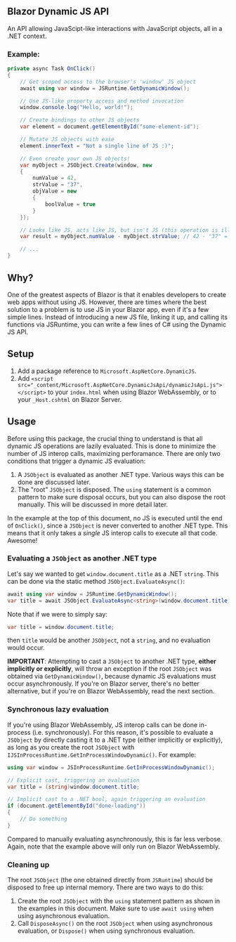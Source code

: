 ## Blazor Dynamic JS API
An API allowing JavaScipt-like interactions with JavaScript objects, all in a .NET context.

### Example:
```csharp
private async Task OnClick()
{
    // Get scoped access to the browser's 'window' JS object
    await using var window = JSRuntime.GetDynamicWindow();

    // Use JS-like property access and method invocation
    window.console.log("Hello, world!");

    // Create bindings to other JS objects
    var element = document.getElementById("some-element-id");

    // Mutate JS objects with ease
    element.innerText = "Not a single line of JS :)";

    // Even create your own JS objects!
    var myObject = JSObject.Create(window, new
    {
        numValue = 42,
        strValue = "37",
        objValue = new
        {
            boolValue = true
        }
    });

    // Looks like JS, acts like JS, but isn't JS (this operation is illegal in normal C#!)
    var result = myObject.numValue - myObject.strValue; // 42 - "37" = 5

    // ...
}
```

## Why?
One of the greatest aspects of Blazor is that it enables developers to create web apps without using JS. However, there are times where the best solution to a problem is to use JS in your Blazor app, even if it's a few simple lines. Instead of introducing a new JS file, linking it up, and calling its functions via JSRuntime, you can write a few lines of C# using the Dynamic JS API.

## Setup
1. Add a package reference to `Microsoft.AspNetCore.DynamicJS`.
2. Add `<script src="_content/Microsoft.AspNetCore.DynamicJsApi/dynamicJsApi.js"></script>` to your `index.html` when using Blazor WebAssembly, or to your `_Host.cshtml` on Blazor Server.

## Usage
Before using this package, the crucial thing to understand is that all dynamic JS operations are lazily evaluated. This is done to minimize the number of JS interop calls, maximizing perforamance. There are only two conditions that trigger a dynamic JS evaluation:
1. A `JSObject` is evaluated as another .NET type. Various ways this can be done are discussed later.
2. The "root" `JSObject` is disposed. The `using` statement is a common pattern to make sure disposal occurs, but you can also dispose the root manually. This will be discussed in more detail later.

In the example at the top of this document, no JS is executed until the end of `OnClick()`, since a `JSObject` is never converted to another .NET type. This means that it only takes a *single* JS interop calls to execute all that code. Awesome!

### Evaluating a `JSObject` as another .NET type
Let's say we wanted to get `window.document.title` as a .NET `string`. This can be done via the static method `JSObject.EvaluateAsync()`:

```csharp
await using var window = JSRuntime.GetDynamicWindow();
var title = await JSObject.EvaluateAsync<string>(window.document.title);
```

Note that if we were to simply say:
```csharp
var title = window.document.title;
```
then `title` would be another `JSObject`, not a `string`, and no evaluation would occur.

**IMPORTANT**: Attempting to cast a `JSObject` to another .NET type, **either implicitly or explicitly**, will throw an exception if the root `JSObject` was obtained via `GetDynamicWindow()`, because dynamic JS evaluations must occur asynchronously. If you're on Blazor server, there's no better alternative, but if you're on Blazor WebAssembly, read the next section.

### Synchronous lazy evaluation
If you're using Blazor WebAssembly, JS interop calls can be done in-process (i.e. synchronously). For this reason, it's possible to evaluate a `JSObject` by directly casting it to a .NET type (either implicitly or explicitly), as long as you create the root `JSObject` with `IJSInProcessRuntime.GetInProcessWindowDynamic()`. For example:
```csharp
using var window = JSInProcessRuntime.GetInProcessWindowDynamic();

// Explicit cast, triggering an evaluation
var title = (string)window.document.title;

// Implicit cast to a .NET bool, again triggering an evaluation
if (document.getElementById("done-loading"))
{
    // Do something
}
```

Compared to manually evaluating asynchronously, this is far less verbose. Again, note that the example above will only run on Blazor WebAssembly.

### Cleaning up
The root `JSObject` (the one obtained directly from `JSRuntime`) should be disposed to free up internal memory. There are two ways to do this:
1. Create the root `JSObject` with the `using` statement pattern as shown in the examples in this document. Make sure to use `await using` when using asynchronous evaluation.
2. Call `DisposeAsync()` on the root `JSObject` when using asynchronous evaluation, or `Dispose()` when using synchronous evaluation.